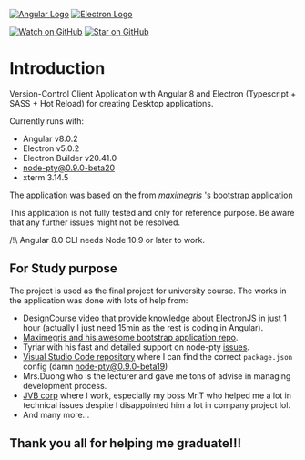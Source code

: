 [![Angular Logo](https://www.vectorlogo.zone/logos/angular/angular-icon.svg)](https://angular.io/) [![Electron Logo](https://www.vectorlogo.zone/logos/electronjs/electronjs-icon.svg)](https://electronjs.org/)

[![Watch on GitHub][github-watch-badge]][github-watch]
[![Star on GitHub][github-star-badge]][github-star]

# Introduction

Version-Control Client Application with Angular 8 and Electron (Typescript + SASS + Hot Reload) for creating Desktop applications.

Currently runs with:

- Angular v8.0.2
- Electron v5.0.2
- Electron Builder v20.41.0
- node-pty@0.9.0-beta20
- xterm 3.14.5

The application was based on the from [*maximegris* 's bootstrap application](https://github.com/maximegris/angular-electron)

This application is not fully tested and only for reference purpose. Be aware that any further issues might not be resolved.

/!\ Angular 8.0 CLI needs Node 10.9 or later to work.

## For Study purpose

The project is used as the final project for university course. The works in the application was done with lots of help from:

- [DesignCourse video](https://youtu.be/Ea2lWsumTrM) that provide knowledge about ElectronJS in just 1 hour (actually I just need 15min as the rest is coding in Angular).
- [Maximegris and his awesome bootstrap application repo](https://github.com/maximegris/angular-electron).
- Tyriar with his fast and detailed support on node-pty [issues](https://github.com/microsoft/node-pty/issues/337).
- [Visual Studio Code repository](https://github.com/microsoft/vscode) where I can find the correct `package.json` config (damn node-pty@0.9.0-beta19)
- Mrs.Duong who is the lecturer and gave me tons of advise in managing development process.
- [JVB corp](http://jvb-corp.com/en/) where I work, especially my boss Mr.T who helped me a lot in technical issues despite I disappointed him a lot in company project lol.
- And many more...

## Thank you all for helping me graduate!!!


[github-watch-badge]: https://img.shields.io/github/watchers/maximegris/angular-electron.svg?style=social
[github-watch]: https://github.com/namdien177/gitme-git-client/watchers
[github-star-badge]: https://img.shields.io/github/stars/maximegris/angular-electron.svg?style=social
[github-star]: https://github.com/namdien177/gitme-git-client/stargazers
